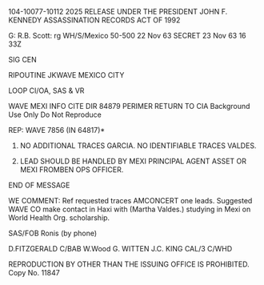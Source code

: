 104-10077-10112 2025 RELEASE UNDER THE PRESIDENT JOHN F. KENNEDY ASSASSINATION RECORDS ACT OF 1992

G: R.B. Scott: rg
WH/S/Mexico
50-500
22 Nov 63
SECRET
23 Nov 63 16 33Z

SIG CEN

RIPOUTINE
JKWAVE MEXICO CITY

LOOP CI/OA, SAS & VR

WAVE MEXI
INFO CITE DIR 84879
PERIMER
RETURN TO CIA
Background Use Only
Do Not Reproduce

REP: WAVE 7856 (IN 64817)*
1. NO ADDITIONAL TRACES GARCIA. NO IDENTIFIABLE TRACES
VALDES.

2. LEAD SHOULD BE HANDLED BY MEXI PRINCIPAL AGENT ASSET
OR MEXI FROMBEN OPS OFFICER.

END OF MESSAGE

WE COMMENT: Ref requested traces AMCONCERT one leads. Suggested
WAVE CO make contact in Haxi with (Martha Valdes.)
studying in Mexi on World Health Org. scholarship.

SAS/FOB Ronis (by phone)

D.FITZGERALD
C/BAB W.Wood G. WITTEN J.C. KING
CAL/3 C/WHD

REPRODUCTION BY OTHER THAN THE ISSUING OFFICE IS PROHIBITED.
Copy No.
11847
